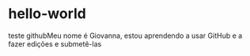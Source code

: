 # hello-world
teste githubMeu nome é Giovanna, estou aprendendo a usar GitHub e a fazer edições e submetê-las
